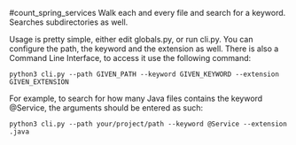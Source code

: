#count_spring_services
Walk each and every file and search for a keyword. Searches subdirectories as well.

Usage is pretty simple, either edit globals.py, or run cli.py. You can configure the path, the keyword and the extension as well.
There is also a Command Line Interface, to access it use the following command:

```shell
python3 cli.py --path GIVEN_PATH --keyword GIVEN_KEYWORD --extension GIVEN_EXTENSION
```

For example, to search for how many Java files contains the keyword @Service, the arguments should be entered as such:
```shell
python3 cli.py --path your/project/path --keyword @Service --extension .java
```
